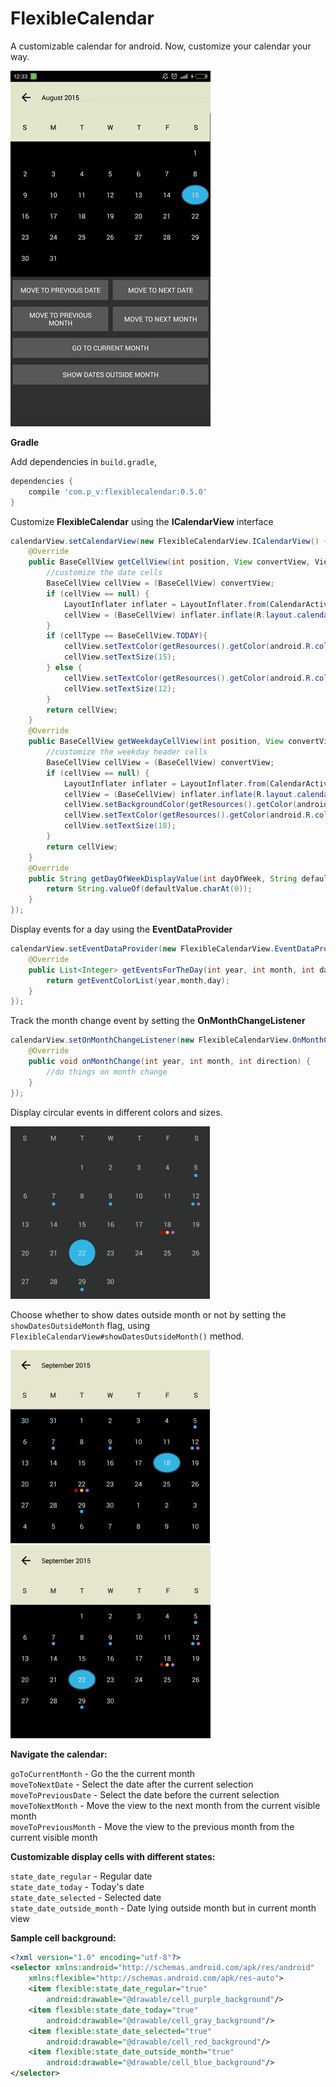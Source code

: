 # FlexibleCalendar

A customizable calendar for android. Now, customize your calendar your way.

![Demo](demo/demo.gif)

**Gradle**

Add dependencies in `build.gradle`,

```groovy
dependencies {
    compile 'com.p_v:flexiblecalendar:0.5.0'
}
```

Customize <b>FlexibleCalendar</b> using the <b>ICalendarView</b> interface

```java
calendarView.setCalendarView(new FlexibleCalendarView.ICalendarView() {
    @Override
    public BaseCellView getCellView(int position, View convertView, ViewGroup parent, int cellType) {
        //customize the date cells
        BaseCellView cellView = (BaseCellView) convertView;
        if (cellView == null) {
            LayoutInflater inflater = LayoutInflater.from(CalendarActivity4.this);
            cellView = (BaseCellView) inflater.inflate(R.layout.calendar3_date_cell_view, null);
        }
        if (cellType == BaseCellView.TODAY){
            cellView.setTextColor(getResources().getColor(android.R.color.holo_red_dark));
            cellView.setTextSize(15);
        } else {
            cellView.setTextColor(getResources().getColor(android.R.color.white));
            cellView.setTextSize(12);
        }
        return cellView;
    }
    @Override
    public BaseCellView getWeekdayCellView(int position, View convertView, ViewGroup parent) {
        //customize the weekday header cells
        BaseCellView cellView = (BaseCellView) convertView;
        if (cellView == null) {
            LayoutInflater inflater = LayoutInflater.from(CalendarActivity4.this);
            cellView = (BaseCellView) inflater.inflate(R.layout.calendar3_week_cell_view, null);
            cellView.setBackgroundColor(getResources().getColor(android.R.color.holo_purple));
            cellView.setTextColor(getResources().getColor(android.R.color.holo_orange_light));
            cellView.setTextSize(18);
        }
        return cellView;
    }
    @Override
    public String getDayOfWeekDisplayValue(int dayOfWeek, String defaultValue) {
        return String.valueOf(defaultValue.charAt(0));
    }
});
```

Display events for a day using the <b>EventDataProvider</b>

```java
calendarView.setEventDataProvider(new FlexibleCalendarView.EventDataProvider() {
    @Override
    public List<Integer> getEventsForTheDay(int year, int month, int day) {
        return getEventColorList(year,month,day);
    }
});
```

Track the month change event by setting the <b>OnMonthChangeListener</b>
```java
calendarView.setOnMonthChangeListener(new FlexibleCalendarView.OnMonthChangeListener() {
    @Override
    public void onMonthChange(int year, int month, int direction) {
        //do things on month change
    }
});
```

Display circular events in different colors and sizes.

![Events](demo/screenshot-1.jpg)

Choose whether to show dates outside month or not by setting the `showDatesOutsideMonth` flag,
 using `FlexibleCalendarView#showDatesOutsideMonth()` method.

![Outside Month](demo/screenshot-2.jpg) &nbsp; ![Without Outside Month](demo/screenshot-3.jpg)

<b>Navigate the calendar:</b>

`goToCurrentMonth` - Go the the current month <br/>
`moveToNextDate` - Select the date after the current selection <br/>
`moveToPreviousDate` - Select the date before the current selection <br/>
`moveToNextMonth` - Move the view to the next month from the current visible month <br/>
`moveToPreviousMonth` - Move the view to the previous month from the current visible month <br/>

<b>Customizable display cells with different states:</b>

`state_date_regular` - Regular date<br/>
`state_date_today` - Today's date<br/>
`state_date_selected` - Selected date<br/>
`state_date_outside_month` - Date lying outside month but in current month view<br/>

<b>Sample cell background:</b>

```xml
<?xml version="1.0" encoding="utf-8"?>
<selector xmlns:android="http://schemas.android.com/apk/res/android"
    xmlns:flexible="http://schemas.android.com/apk/res-auto">
    <item flexible:state_date_regular="true"
        android:drawable="@drawable/cell_purple_background"/>
    <item flexible:state_date_today="true"
        android:drawable="@drawable/cell_gray_background"/>
    <item flexible:state_date_selected="true"
        android:drawable="@drawable/cell_red_background"/>
    <item flexible:state_date_outside_month="true"
        android:drawable="@drawable/cell_blue_background"/>
</selector>
```
